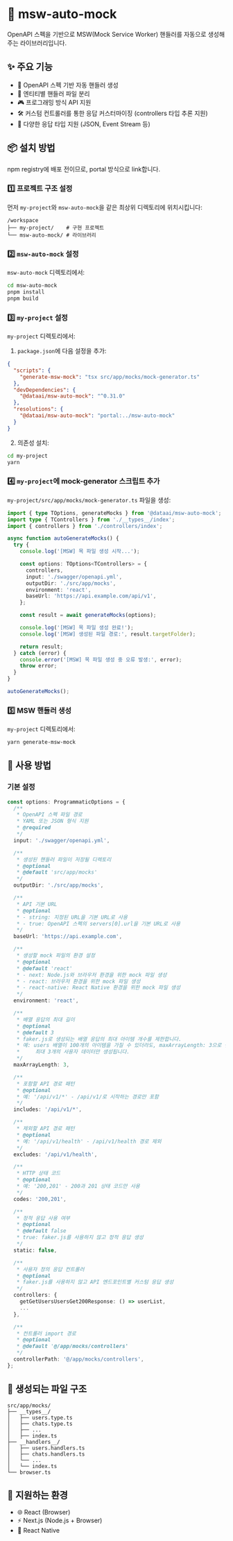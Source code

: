 # 🎯 msw-auto-mock

OpenAPI 스펙을 기반으로 MSW(Mock Service Worker) 핸들러를 자동으로 생성해주는 라이브러리입니다.

## ✨ 주요 기능

- 🚀 OpenAPI 스펙 기반 자동 핸들러 생성
- 📁 엔티티별 핸들러 파일 분리
- 🎮 프로그래밍 방식 API 지원
- 🛠 커스텀 컨트롤러를 통한 응답 커스터마이징 (controllers 타입 추론 지원)
- 🔄 다양한 응답 타입 지원 (JSON, Event Stream 등)

## 📦 설치 방법

npm registry에 배포 전이므로, portal 방식으로 link합니다.

### 1️⃣ 프로젝트 구조 설정

먼저 `my-project`와 `msw-auto-mock`을 같은 최상위 디렉토리에 위치시킵니다:

```
/workspace
├── my-project/    # 구현 프로젝트
└── msw-auto-mock/ # 라이브러리
```

### 2️⃣ `msw-auto-mock` 설정

`msw-auto-mock` 디렉토리에서:

```bash
cd msw-auto-mock
pnpm install
pnpm build
```

### 3️⃣ `my-project` 설정

`my-project` 디렉토리에서:

1. `package.json`에 다음 설정을 추가:

```json
{
  "scripts": {
    "generate-msw-mock": "tsx src/app/mocks/mock-generator.ts"
  },
  "devDependencies": {
    "@dataai/msw-auto-mock": "^0.31.0"
  },
  "resolutions": {
    "@dataai/msw-auto-mock": "portal:../msw-auto-mock"
  }
}
```

2. 의존성 설치:

```bash
cd my-project
yarn
```

### 4️⃣ `my-project`에 mock-generator 스크립트 추가

`my-project/src/app/mocks/mock-generator.ts` 파일을 생성:

```ts
import { type TOptions, generateMocks } from '@dataai/msw-auto-mock';
import type { TControllers } from './__types__/index';
import { controllers } from './controllers/index';

async function autoGenerateMocks() {
  try {
    console.log('[MSW] 목 파일 생성 시작...');

    const options: TOptions<TControllers> = {
      controllers,
      input: './swagger/openapi.yml',
      outputDir: './src/app/mocks',
      environment: 'react',
      baseUrl: 'https://api.example.com/api/v1',
    };

    const result = await generateMocks(options);

    console.log('[MSW] 목 파일 생성 완료!');
    console.log('[MSW] 생성된 파일 경로:', result.targetFolder);

    return result;
  } catch (error) {
    console.error('[MSW] 목 파일 생성 중 오류 발생:', error);
    throw error;
  }
}

autoGenerateMocks();
```

### 5️⃣ MSW 핸들러 생성

`my-project` 디렉토리에서:

```bash
yarn generate-msw-mock
```

## 🔧 사용 방법

### 기본 설정

```ts
const options: ProgrammaticOptions = {
  /**
   * OpenAPI 스펙 파일 경로
   * YAML 또는 JSON 형식 지원
   * @required
   */
  input: './swagger/openapi.yml',

  /**
   * 생성된 핸들러 파일이 저장될 디렉토리
   * @optional
   * @default 'src/app/mocks'
   */
  outputDir: './src/app/mocks',

  /**
   * API 기본 URL
   * @optional
   * - string: 지정된 URL을 기본 URL로 사용
   * - true: OpenAPI 스펙의 servers[0].url을 기본 URL로 사용
   */
  baseUrl: 'https://api.example.com',

  /**
   * 생성할 mock 파일의 환경 설정
   * @optional
   * @default 'react'
   * - next: Node.js와 브라우저 환경을 위한 mock 파일 생성
   * - react: 브라우저 환경을 위한 mock 파일 생성
   * - react-native: React Native 환경을 위한 mock 파일 생성
   */
  environment: 'react',

  /**
   * 배열 응답의 최대 길이
   * @optional
   * @default 3
   * faker.js로 생성되는 배열 응답의 최대 아이템 개수를 제한합니다.
   * 예: users 배열이 100개의 아이템을 가질 수 있더라도, maxArrayLength: 3으로 설정하면
   *     최대 3개의 사용자 데이터만 생성됩니다.
   */
  maxArrayLength: 3,

  /**
   * 포함할 API 경로 패턴
   * @optional
   * 예: '/api/v1/*' - /api/v1/로 시작하는 경로만 포함
   */
  includes: '/api/v1/*',

  /**
   * 제외할 API 경로 패턴
   * @optional
   * 예: '/api/v1/health' - /api/v1/health 경로 제외
   */
  excludes: '/api/v1/health',

  /**
   * HTTP 상태 코드
   * @optional
   * 예: '200,201' - 200과 201 상태 코드만 사용
   */
  codes: '200,201',

  /**
   * 정적 응답 사용 여부
   * @optional
   * @default false
   * true: faker.js를 사용하지 않고 정적 응답 생성
   */
  static: false,

  /**
   * 사용자 정의 응답 컨트롤러
   * @optional
   * faker.js를 사용하지 않고 API 엔드포인트별 커스텀 응답 생성
   */
  controllers: {
    getGetUsersUsersGet200Response: () => userList,
    ...
  },

  /**
   * 컨트롤러 import 경로
   * @optional
   * @default '@/app/mocks/controllers'
   */
  controllerPath: '@/app/mocks/controllers',
};
```

## 📁 생성되는 파일 구조

```
src/app/mocks/
├── __types__/
│   ├── users.type.ts
│   ├── chats.type.ts
│   ├── ...
│   ├── index.ts
├── __handlers__/
│   ├── users.handlers.ts
│   ├── chats.handlers.ts
│   └── ...
│   └── index.ts
└── browser.ts
```

## 🔄 지원하는 환경

- 🌐 React (Browser)
- ⚡ Next.js (Node.js + Browser)
- 📱 React Native
